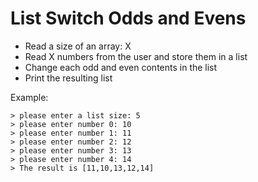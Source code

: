 # List Switch Odds and Evens

* Read a size of an array: X
* Read X numbers from the user and store them in a list
* Change each odd and even contents in the list
* Print the resulting list

Example:

```text
> please enter a list size: 5
> please enter number 0: 10
> please enter number 1: 11
> please enter number 2: 12
> please enter number 3: 13
> please enter number 4: 14
> The result is [11,10,13,12,14]
```
